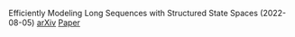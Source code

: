 Efficiently Modeling Long Sequences with Structured State Spaces (2022-08-05)
[arXiv](https://arxiv.org/abs/2111.00396) [Paper](https://arxiv.org/pdf/2111.00396.pdf) 
